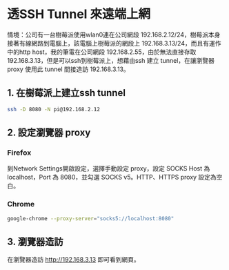 # 透SSH Tunnel 來遠端上網

情境：公司有一台樹莓派使用wlan0連在公司網段 192.168.2.12/24，樹莓派本身接著有線網路到電腦上，該電腦上樹莓派的網段上 192.168.3.13/24，而且有運作中的http host，我的筆電在公司網段 192.168.2.55，由於無法直接存取192.168.3.13，但是可以ssh到樹莓派上，想藉由ssh 建立 tunnel，在讓瀏覽器 proxy 使用此 tunnel 間接造訪 192.168.3.13。

## 1. 在樹莓派上建立ssh tunnel

```bash
ssh -D 8080 -N pi@192.168.2.12
```

## 2. 設定瀏覽器 proxy

### Firefox

到Network Settings開啟設定，選擇手動設定 proxy，設定 SOCKS Host 為localhost，Port 為 8080，並勾選 SOCKS v5。HTTP、HTTPS proxy 設定為空白。

### Chrome

```bash
google-chrome --proxy-server="socks5://localhost:8080"
```

## 3. 瀏覽器造訪

在瀏覽器造訪 http://192.168.3.13 即可看到網頁。
